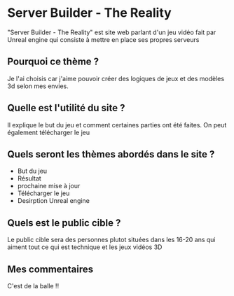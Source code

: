 # Server Builder - The Reality

"Server Builder - The Reality" est site web parlant d'un jeu vidéo fait par Unreal engine qui consiste à mettre en place ses propres serveurs

## Pourquoi ce thème ?

Je l'ai choisis car j'aime pouvoir créer des logiques de jeux et des modèles 3d selon mes envies.

## Quelle est l'utilité du site ? 

Il explique le but du jeu et comment certaines parties ont été faites. On peut également télécharger le jeu

## Quels seront les thèmes abordés dans le site ? 

- But du jeu
- Résultat
- prochaine mise à jour
- Télécharger le jeu
- Desirption Unreal engine

## Quels est le public cible ?

Le public cible sera des personnes plutot situées dans les 16-20 ans qui aiment tout ce qui est technique et les jeux vidéos 3D

## Mes commentaires

C'est de la balle !!

